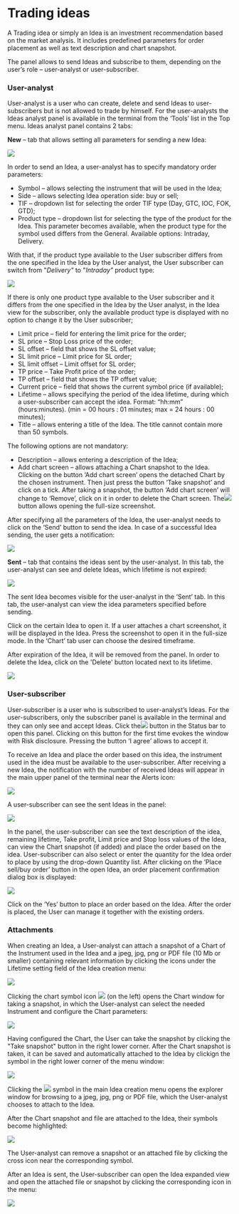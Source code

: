 # Trading ideas

A Trading idea or simply an Idea is an investment recommendation based on the market analysis. It includes predefined parameters for order placement as well as text description and chart snapshot.

The panel allows to send Ideas and subscribe to them, depending on the user’s role – user-analyst or user-subscriber.

### **User-analyst**

User-analyst is a user who can create, delete and send Ideas to user-subscribers but is not allowed to trade by himself. For the user-analysts the Ideas analyst panel is available in the terminal from the ‘Tools’ list in the Top menu. Ideas analyst panel contains 2 tabs:

**New** – ​tab that allows setting all parameters for sending a new Idea:

![](../.gitbook/assets/sending-with-product-type.png)

In order to send an Idea, a user-analyst has to specify mandatory order parameters:

* Symbol – allows selecting the instrument that will be used in the Idea;
* Side – allows selecting Idea operation side: buy or sell;
* TIF – dropdown list for selecting the order TIF type \(Day, GTC, IOC, FOK, GTD\);
* Product type – dropdown list for selecting the type of the product for the Idea. This parameter becomes available, when the product type for the symbol used differs from the General. Available options: Intraday, Delivery.

With that, if the product type available to the User subscriber differs from the one specified in the Idea by the User analyst, the User subscriber can switch from "_Delivery"_ to "_Intraday"_ product type:

![](../.gitbook/assets/selection.png)

If there is only one product type available to the User subscriber and it differs from the one specified in the Idea by the User analyst, in the Idea view for the subscriber, only the available product type is displayed with no option to change it by the User subscriber;

* Limit price – field for entering the limit price for the order;
* SL price – Stop Loss price of the order;
* SL offset – field that shows the SL offset value;
* SL limit price – Limit price for SL order;
* SL limit offset – Limit offset for SL order;
* TP price – Take Profit price of the order;
* TP offset – field that shows the TP offset value;
* Current price – field that shows the current symbol price \(if available\);
* Lifetime – allows specifying the period of the idea lifetime, during which a user-subscriber can accept the idea. Format: “hh:mm” \(hours:minutes\). \(min = 00 hours : 01 minutes; max = 24 hours : 00 minutes\);
* Title – allows entering a title of the Idea. The title cannot contain more than 50 symbols.

The following options are not mandatory:

* Description – allows entering a description of the Idea; 
* Add chart screen – allows attaching a Chart snapshot to the Idea. Clicking on the button ‘Add chart screen’ opens the detached Chart by the chosen instrument. Then just press the button ‘Take snapshot’ and click on a tick. After taking a snapshot, the button ‘Add chart screen’ will change to ‘Remove’, click on it in order to delete the Chart screen. The![](../.gitbook/assets/7%20%288%29.png)  button allows opening the full-size screenshot.

After specifying all the parameters of the Idea, the user-analyst needs to click on the ‘Send’ button to send the idea. In case of a successful Idea sending, the user gets a notification:

![](../.gitbook/assets/sent-successfully-new.png)

**Sent** –​ tab that contains the ideas sent by the user-analyst. In this tab, the user-analyst can see and delete Ideas, which lifetime is not expired:

![](../.gitbook/assets/trading-idea2.png)

The sent Idea becomes visible for the user-analyst in the ‘Sent’ tab. In this tab, the user-analyst can view the idea parameters specified before sending.

Click on the certain Idea to open it. If a user attaches a chart screenshot, it will be displayed in the Idea. Press the screenshot to open it in the full-size mode. In the ‘Chart’ tab user can choose the desired timeframe.

After expiration of the Idea, it will be removed from the panel. In order to delete the Idea, click on the 'Delete' button located next to its lifetime.

![](../.gitbook/assets/screenshot_2%20%2813%29.png)

### **User-subscriber** 

User-subscriber is a user who is subscribed to user-analyst’s Ideas. For the user-subscribers, only the subscriber panel is available in the terminal and they can only see and accept Ideas. Click the![](../.gitbook/assets/1%20%2886%29.png)button in the Status bar to open this panel. Clicking on this button for the first time evokes the window with Risk disclosure. Pressing the button ‘I agree’ allows to accept it.

To receive an Idea and place the order based on this idea, the instrument used in the idea must be available to the user-subscriber. After receiving a new Idea, the notification with the number of received Ideas will appear in the main upper panel of the terminal near the Alerts icon:

![](../.gitbook/assets/idea-notification.png)

A user-subscriber can see the sent Ideas in the panel:

![](../.gitbook/assets/trading-idea1.png)

In the panel, the user-subscriber can see the text description of the idea, remaining lifetime, Take profit, Limit price and Stop loss values of the Idea, can view the Chart snapshot \(if added\) and place the order based on the idea. User-subscriber can also select or enter the quantity for the Idea order to place by using the drop-down Quantity list. After clicking on the ‘Place sell/buy order’ button in the open Idea, an order placement confirmation dialog box is displayed:

![](../.gitbook/assets/6%20%2836%29.png)

Click on the ‘Yes’ button to place an order based on the Idea. After the order is placed, the User can manage it together with the existing orders.

### Attachments

When creating an Idea, a User-analyst can attach a snapshot of a Chart of the Instrument used in the Idea and a jpeg, jpg, png or PDF file \(10 Mb or smaller\) containing relevant information by clicking the icons under the Lifetime setting field of the Idea creation menu:

![](../.gitbook/assets/image%20%2816%29.png)

Clicking the chart symbol icon ![](../.gitbook/assets/attachment6.png) \(on the left\) opens the Chart window for taking a snapshot, in which the User-analyst can select the needed Instrument and configure the Chart parameters:

![](../.gitbook/assets/image%20%287%29.png)

Having configured the Chart, the User can take the snapshot by clicking the "Take snapshot" button in the right lower corner. After the Chart snapshot is taken, it can be saved and automatically attached to the Idea by clickign the symbol in the right lower corner of the menu window:

![](../.gitbook/assets/image%20%2822%29.png)

Clicking the ![](../.gitbook/assets/attachment7.png) symbol in the main Idea creation menu opens the explorer window for browsing to a jpeg, jpg, png or PDF file, which the User-analyst chooses to attach to the Idea.

After the Chart snapshot and file are attached to the Idea, their symbols become highlighted:

![](../.gitbook/assets/image%20%289%29.png)

The User-analyst can remove a snapshot or an attached file by clicking the cross icon near the corresponding symbol.

After an Idea is sent, the User-subscriber can open the Idea expanded view and open the attached file or snapshot by clicking the corresponding icon in the menu:   

![](../.gitbook/assets/image%20%2823%29.png)

